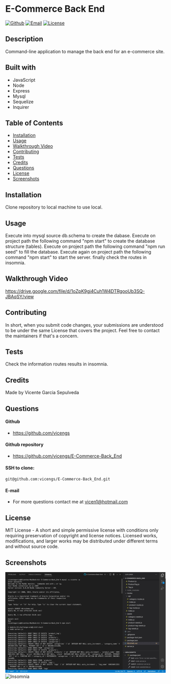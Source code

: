 # E-Commerce Back End

[![Github](https://img.shields.io/static/v1?label=Github&message=vicengs&color=yellow)](https://github.com/vicengs) [![Email](https://img.shields.io/static/v1?label=Email&message=Vicente&color=informational)](mailto:vicen1@hotmail.com) [![License](https://img.shields.io/static/v1?label=License&message=MIT&color=green)](http://choosealicense.com/licenses/mit/)

## Description
  
Command-line application to manage the back end for an e-commerce site.

## Built with

- JavaScript
- Node
- Express
- Mysql
- Sequelize
- Inquirer

## Table of Contents

* [Installation](#installation)
* [Usage](#usage)
* [Walkthrough Video](#walkthrough)
* [Contributing](#contributing)
* [Tests](#tests)
* [Credits](#credits)
* [Questions](#questions)
* [License](#license)
* [Screenshots](#screenshots)

## Installation

Clone repository to local machine to use local.

## Usage

Execute into mysql source db.schema to create the dabase.
Execute on project path the following command "npm start" to create the database structure (tables).
Execute on project path the following command "npm run seed" to fill the database.
Execute again on project path the following command "npm start" to start the server.
finally check the routes in insomnia.

## Walkthrough Video

https://drive.google.com/file/d/1oZpK9gj4Cuh1W4DTRgooUb3SQ-JBAqSY/view

## Contributing

In short, when you submit code changes, your submissions are understood to be under the same License that covers the project. Feel free to contact the maintainers if that's a concern.

## Tests

Check the information routes results in insomnia.

## Credits

Made by Vicente Garcia Sepulveda

## Questions

#### Github
  
- https://github.com/vicengs

#### Github repository

- https://github.com/vicengs/E-Commerce-Back_End

#### SSH to clone:

    git@github.com:vicengs/E-Commerce-Back_End.git
  
#### E-mail
  
- For more questions contact me at vicen1@hotmail.com

## License

MIT License - A short and simple permissive license with conditions only requiring preservation of copyright and license notices. Licensed works, modifications, and larger works may be distributed under different terms and without source code.

## Screenshots
    
![Application](/assets/images/application.jpg)
![Insomnia](/assets/images/queries.jpg)